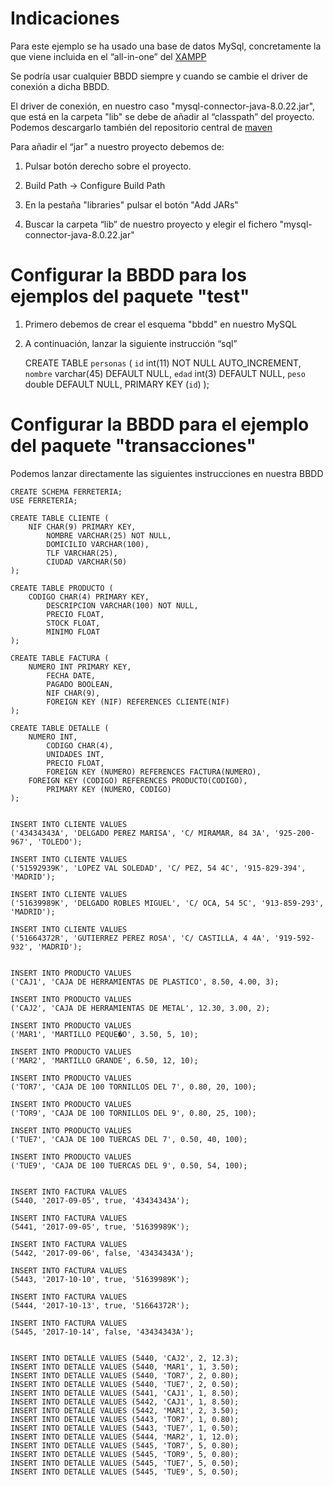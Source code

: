 # Indicaciones

Para este ejemplo se ha usado una base de datos MySql, concretamente la que viene
incluida en el “all-in-one” del [XAMPP](https://www.apachefriends.org/es/download.html)

Se podría usar cualquier BBDD siempre y cuando se cambie el driver de conexión a dicha BBDD.

El driver de conexión, en nuestro caso "mysql-connector-java-8.0.22.jar", que está en la
carpeta "lib" se debe de añadir al “classpath” del proyecto. Podemos descargarlo también 
del repositorio central de [maven](https://mvnrepository.com/artifact/mysql/mysql-connector-java/8.0.22)

Para añadir el “jar” a nuestro proyecto debemos de:

1. Pulsar botón derecho sobre el proyecto.

2. Build Path -> Configure Build Path

3. En la pestaña "libraries" pulsar el botón "Add JARs"

4. Buscar la carpeta “lib” de nuestro proyecto y elegir el fichero "mysql-connector-java-8.0.22.jar"

# Configurar la BBDD para los ejemplos del paquete "test"


1. Primero debemos de crear el esquema "bbdd" en nuestro MySQL

2. A continuación, lanzar la siguiente instrucción “sql”

	CREATE TABLE `personas` (
	  `id` int(11) NOT NULL AUTO_INCREMENT,
	  `nombre` varchar(45) DEFAULT NULL,
	  `edad` int(3) DEFAULT NULL,
	  `peso` double DEFAULT NULL,
	  PRIMARY KEY (`id`)
	);

# Configurar la BBDD para el ejemplo del paquete "transacciones"


Podemos lanzar directamente las siguientes instrucciones en nuestra BBDD

	CREATE SCHEMA FERRETERIA;
	USE FERRETERIA;
	
	CREATE TABLE CLIENTE (
		NIF CHAR(9) PRIMARY KEY,
	    	NOMBRE VARCHAR(25) NOT NULL,
	    	DOMICILIO VARCHAR(100),
	    	TLF VARCHAR(25),
	    	CIUDAD VARCHAR(50)
	);
	
	CREATE TABLE PRODUCTO (
		CODIGO CHAR(4) PRIMARY KEY,
	    	DESCRIPCION VARCHAR(100) NOT NULL,
	    	PRECIO FLOAT,
	   		STOCK FLOAT,
	    	MINIMO FLOAT
	);
	
	CREATE TABLE FACTURA (
		NUMERO INT PRIMARY KEY,
	    	FECHA DATE,
	    	PAGADO BOOLEAN,
	    	NIF CHAR(9),
	    	FOREIGN KEY (NIF) REFERENCES CLIENTE(NIF)
	);
	
	CREATE TABLE DETALLE (
		NUMERO INT,
	    	CODIGO CHAR(4),
	    	UNIDADES INT,
	    	PRECIO FLOAT,
	    	FOREIGN KEY (NUMERO) REFERENCES FACTURA(NUMERO),
	   	FOREIGN KEY (CODIGO) REFERENCES PRODUCTO(CODIGO),
	    	PRIMARY KEY (NUMERO, CODIGO)
	);
	
	
	INSERT INTO CLIENTE VALUES 
	('43434343A', 'DELGADO PEREZ MARISA', 'C/ MIRAMAR, 84 3A', '925-200-967', 'TOLEDO');
	
	INSERT INTO CLIENTE VALUES 
	('51592939K', 'LOPEZ VAL SOLEDAD', 'C/ PEZ, 54 4C', '915-829-394', 'MADRID');
	
	INSERT INTO CLIENTE VALUES 
	('51639989K', 'DELGADO ROBLES MIGUEL', 'C/ OCA, 54 5C', '913-859-293', 'MADRID');
	
	INSERT INTO CLIENTE VALUES
	('51664372R', 'GUTIERREZ PEREZ ROSA', 'C/ CASTILLA, 4 4A', '919-592-932', 'MADRID');
	
	
	INSERT INTO PRODUCTO VALUES
	('CAJ1', 'CAJA DE HERRAMIENTAS DE PLASTICO', 8.50, 4.00, 3);
	
	INSERT INTO PRODUCTO VALUES
	('CAJ2', 'CAJA DE HERRAMIENTAS DE METAL', 12.30, 3.00, 2);
	
	INSERT INTO PRODUCTO VALUES
	('MAR1', 'MARTILLO PEQUE�O', 3.50, 5, 10);
	
	INSERT INTO PRODUCTO VALUES
	('MAR2', 'MARTILLO GRANDE', 6.50, 12, 10);
	
	INSERT INTO PRODUCTO VALUES
	('TOR7', 'CAJA DE 100 TORNILLOS DEL 7', 0.80, 20, 100);
	
	INSERT INTO PRODUCTO VALUES
	('TOR9', 'CAJA DE 100 TORNILLOS DEL 9', 0.80, 25, 100);
	
	INSERT INTO PRODUCTO VALUES
	('TUE7', 'CAJA DE 100 TUERCAS DEL 7', 0.50, 40, 100);
	
	INSERT INTO PRODUCTO VALUES
	('TUE9', 'CAJA DE 100 TUERCAS DEL 9', 0.50, 54, 100);
	
	
	INSERT INTO FACTURA VALUES 
	(5440, '2017-09-05', true, '43434343A');
	
	INSERT INTO FACTURA VALUES 
	(5441, '2017-09-05', true, '51639989K');
	
	INSERT INTO FACTURA VALUES 
	(5442, '2017-09-06', false, '43434343A');
	
	INSERT INTO FACTURA VALUES 
	(5443, '2017-10-10', true, '51639989K');
	
	INSERT INTO FACTURA VALUES 
	(5444, '2017-10-13', true, '51664372R');
	
	INSERT INTO FACTURA VALUES 
	(5445, '2017-10-14', false, '43434343A');
	
	
	INSERT INTO DETALLE VALUES (5440, 'CAJ2', 2, 12.3);
	INSERT INTO DETALLE VALUES (5440, 'MAR1', 1, 3.50);
	INSERT INTO DETALLE VALUES (5440, 'TOR7', 2, 0.80);
	INSERT INTO DETALLE VALUES (5440, 'TUE7', 2, 0.50);
	INSERT INTO DETALLE VALUES (5441, 'CAJ1', 1, 8.50);
	INSERT INTO DETALLE VALUES (5442, 'CAJ1', 1, 8.50);
	INSERT INTO DETALLE VALUES (5442, 'MAR1', 2, 3.50);
	INSERT INTO DETALLE VALUES (5443, 'TOR7', 1, 0.80);
	INSERT INTO DETALLE VALUES (5443, 'TUE7', 1, 0.50);
	INSERT INTO DETALLE VALUES (5444, 'MAR2', 1, 12.0);
	INSERT INTO DETALLE VALUES (5445, 'TOR7', 5, 0.80);
	INSERT INTO DETALLE VALUES (5445, 'TOR9', 5, 0.80);
	INSERT INTO DETALLE VALUES (5445, 'TUE7', 5, 0.50);
	INSERT INTO DETALLE VALUES (5445, 'TUE9', 5, 0.50);

